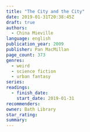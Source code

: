 ```yaml
---
title: "The City and the City"
date: 2019-01-31T20:38:45Z
draft: true
authors:
  - China Mieville
language: english
publication_year: 2009
publisher: Pan MacMillan
page_count: 373
genres:
  - weird
  - science fiction
  - urban fantasy
series:
readings:
  - finish_date:
    start_date: 2019-01-31
recommenders:
owner: Bath Library
star_rating:
summary:
---
```



